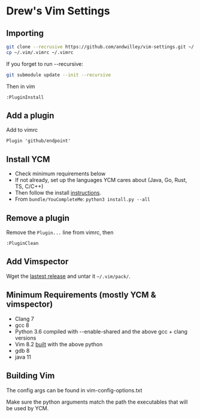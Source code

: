 # Drew's Vim Settings

## Importing

```bash
git clone --recrusive https://github.com/andwilley/vim-settings.git ~/.vim && \
cp ~/.vim/.vimrc ~/.vimrc
```

If you forget to run --recursive:
```bash
git submodule update --init --recursive
```

Then in vim
```
:PluginInstall
```

## Add a plugin

Add to vimrc
```
Plugin 'github/endpoint'
```

## Install YCM

* Check minimum requirements below
* If not already, set up the languages YCM cares about (Java, Go, Rust, TS, C/C++)
* Then follow the install [instructions](https://github.com/ycm-core/YouCompleteMe#linux-64-bit).
* From `bundle/YouCompleteMe`: `python3 install.py --all`

## Remove a plugin

Remove the `Plugin...` line from vimrc, then
```
:PluginClean
```

## Add Vimspector

Wget the [lastest release](https://github.com/puremourning/vimspector/releases) and untar it `~/.vim/pack/`.

## Minimum Requirements (mostly YCM & vimspector)

* Clang 7
* gcc 8
* Python 3.6 compiled with --enable-shared and the above gcc + clang versions
* Vim 8.2 [built](https://github.com/ycm-core/YouCompleteMe/wiki/Building-Vim-from-source) with the above python
* gdb 8
* java 11

## Building Vim

The config args can be found in vim-config-options.txt

Make sure the python arguments match the path the executables that will be used
by YCM.
